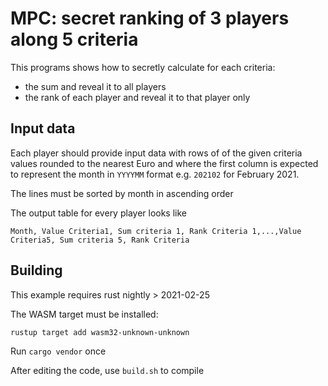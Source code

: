 # MPC: secret ranking of 3 players along 5 criteria


This programs shows how to secretly calculate for each criteria:
- the sum and reveal it to all players
- the rank of each player and reveal it to that player only

## Input data

Each player should provide input data with rows of
of the given criteria values rounded to the nearest Euro and where
the first column is expected to represent the month in `YYYYMM` format
e.g. `202102` for February 2021.

The lines must be sorted by month in ascending order

The output table for every player looks like

    Month, Value Criteria1, Sum criteria 1, Rank Criteria 1,...,Value Criteria5, Sum criteria 5, Rank Criteria


## Building

This example requires rust nightly > 2021-02-25

The WASM target must be installed:

```
rustup target add wasm32-unknown-unknown
```

Run `cargo vendor` once


After editing the code, use `build.sh` to compile